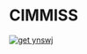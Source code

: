 # CIMMISS

[![get ynswj](https://github.com/Otoliths/CIMMISS/actions/workflows/action.yml/badge.svg)](https://github.com/Otoliths/CIMMISS/actions/workflows/action.yml)

